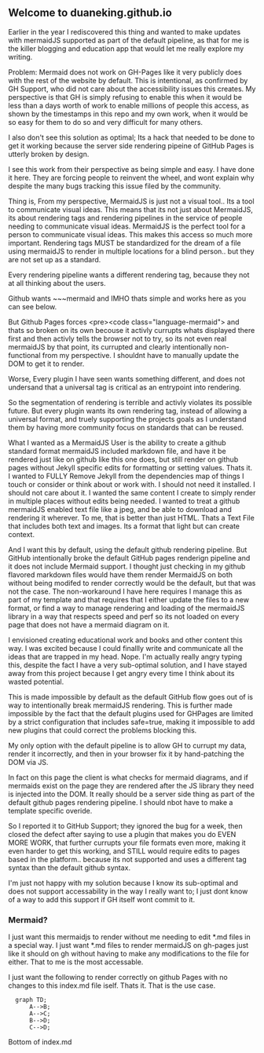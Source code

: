 ## Welcome to duaneking.github.io

Earlier in the year I rediscovered this thing and wanted to make updates with mermaidJS supported as part of the default pipeline, as that for me is the killer blogging and education app that would let me really explore my writing.

Problem: Mermaid does not work on GH-Pages like it very publicly does with the rest of the website by default.  This is intentional, as confirmed by GH Support, who did not care about the accessibility issues this creates. My perspective is that GH is simply refusing to enable this when it would be less than a days worth of work to enable millions of people this access, as shown by the timestamps in this repo and my own work, when it would be so easy for them to do so and very difficult for many others.

I also don't see this solution as optimal; Its a hack that needed to be done to get it working because the server side rendering pipeine of GitHub Pages is utterly broken by design.

I see this work from their perspective as being simple and easy. I have done it here.  They are forcing people to reinvent the wheel, and wont explain why despite the many bugs tracking this issue filed by the community.

Thing is, From my perspective, MermaidJS is just not a visual tool.. Its a tool to communicate visual ideas. This means that its not just about MermaidJS, its about rendering tags and rendering pipelines in the service of people needing to communicate visual ideas. MermaidJS is the perfect tool for a person to communicate visual ideas. This makes this access so much more important. Rendering tags MUST be standardized for the dream of a file using mermaidJS to render in multiple locations for a blind person.. but they are not set up as a standard.

Every rendering pipeline wants a different rendering tag, because they not at all thinking about the users.

Github wants &#126;&#126;&#126;mermaid and IMHO thats simple and works here as you can see below.

But Github Pages forces &#60;pre&#62;&#60;code class="language-mermaid"&#62; and thats so broken on its own becouse it activly currupts whats displayed there first and then activly tells the browser not to try, so its not even real mermaidJS by that point, its currupted and clearly intentionally non-functional from my perspective. I shouldnt have to manually update the DOM to get it to render.

Worse, Every plugin I have seen wants something different, and does not undersand that a universal tag is critical as an entrypoint into rendering.

So the segmentation of rendering is terrible and activly violates its possible future.  But every plugin wants its own rendering tag, instead of allowing a universal format, and truely supporting the projects goals as I understand them by having more community focus on standards that can be reused.

What I wanted as a MermaidJS User is the ability to create a github standard format mermaidJS included markdown file, and have it be rendered just like on github like this one does, but still render on github pages without Jekyll specific edits for formatting or setting values. Thats it. I wanted to FULLY Remove Jekyll from the dependencies map of things I touch or consider or think about or work with. I should not need it installed. I should not care about it. I wanted the same content I create to simply render in multiple places without edits being needed. I wanted to treat a github mermaidJS enabled text file like a jpeg, and be able to download and rendering it wherever.  To me, that is better than just HTML. Thats a Text File that includes both text and images. Its a format that light but can create context.

And I want this by default, using the default github rendering pipeline. But GitHub intentionally broke the default GitHub pages renderign pipeline and it does not include Mermaid support. I thought just checking in my github flavored markdown files would have them render MermaidJS on both without being modifed to render correctly would be the default, but that was not the case. The non-workaround I have here requires I manage this as part of my template and that requires that I either update the files to a new format, or find a way to manage rendering and loading of the mermaidJS library in a way that respects speed and perf so its not loaded on every page that does not have a mermaid diagram on it.

I envisioned creating educational work and books and other content this way. I was excited because I could finallly write and communicate all the ideas that are trapped in my head. Nope.  I'm actually really angry typing this, despite the fact I have a very sub-optimal solution, and I have stayed away from this project because I get angry every time I think about its wasted potential.

This is made impossible by default as the default GitHub flow goes out of is way to intentionally break mermaidJS rendering.  This is further made impossible by the fact that the default plugins used for GHPages are limited by a strict configuration that includes safe=true, making it impossible to add new plugins that could correct the problems blocking this.

My only option with the default pipeline is to allow GH to currupt my data, render it incorrectly, and then in your browser fix it by hand-patching the DOM via JS.

In fact on this page the client is what checks for mermaid diagrams, and if mermaids exist on the page they are rendered after the JS library they need is injected into the DOM. It really should be a server side thing as part of the default github pages rendering pipeline.  I should nbot have to make a template specific overide.

So I reported it to GitHub Support; they ignored the bug for a week, then closed the defect after saying to use a plugin that makes you do EVEN MORE WORK, that further currupts your file formats even more, making it even harder to get this working, and STILL would require edits to pages based in the platform.. because its not supported and uses a different tag syntax than the default github syntax.

I'm just not happy with my solution because I know its sub-optimal and does not support accessability in the way I really want to; I just dont know of a way to add this support if GH itself wont commit to it.

### Mermaid?

I just want this mermaidjs to render without me needing to edit *.md files in a special way. I just want *.md files to render mermaidJS on gh-pages just like it should on gh without having to make any modifications to the file for either. That to me is the most accessable.

I just want the following to render correctly on github Pages with no changes to this index.md file iself. Thats it. That is the use case.

```mermaid
  graph TD;
      A-->B;
      A-->C;
      B-->D;
      C-->D;
```
Bottom of index.md